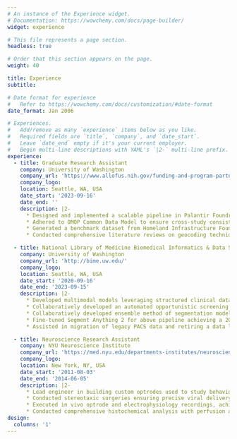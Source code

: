 ```yaml
---
# An instance of the Experience widget.
# Documentation: https://wowchemy.com/docs/page-builder/
widget: experience

# This file represents a page section.
headless: true

# Order that this section appears on the page.
weight: 40

title: Experience
subtitle:

# Date format for experience
#   Refer to https://wowchemy.com/docs/customization/#date-format
date_format: Jan 2006

# Experiences.
#   Add/remove as many `experience` items below as you like.
#   Required fields are `title`, `company`, and `date_start`.
#   Leave `date_end` empty if it's your current employer.
#   Begin multi-line descriptions with YAML's `|2-` multi-line prefix.
experience:
  - title: Graduate Research Assistant
    company: University of Washington
    company_url: 'https://www.allofus.nih.gov/funding-and-program-partners/center-for-linkage-and-aquisition-of-data'
    company_logo:
    location: Seattle, WA, USA
    date_start: '2023-09-16'
    date_end: ''
    description: |2-
      * Designed and implemented a scalable pipeline in Palantir Foundry, enabling efficient processing of 100,000+ US residential addresses for health data standardization
      * Adhered to OMOP Common Data Model to ensure cross-study consistency and data compatibility, contributing to dataset interoperability
      * Generated a benchmark dataset from Homeland Infrastructure Foundation-Level Data, facilitating comparative analysis
      * Conducted comprehensive literature reviews on geocoding techniques and standards, providing actionable insights for improved algorithm selection and data linkage

  - title: National Library of Medicine Biomedical Informatics & Data Science Pre-Doctoral Fellow
    company: University of Washington
    company_url: 'http://bime.uw.edu/'
    company_logo:
    location: Seattle, WA, USA
    date_start: '2020-09-16'
    date_end: '2023-09-15'
    description: |2-
      * Developed multimodal models leveraging structured clinical data (EHR/EMR), unstructured documentation, and imaging analysis to predict vertebral compression fractures
      * Collaboratively developed an automated opportunistic screening pipeline to detect vertebral compression fractures on lateral radiographs of the spine
      * Collaboratively developed ensemble method of segmentation models for above pipeline using both CNN- and ResNet-based architectures
      * Fine-tuned Segment Anything 2 for above pipeline achieving a 20% increase in PPV for fracture detection
      * Assisted in migration of legacy PACS data and retiring a data lake at UW Medicine

  - title: Neuroscience Research Assistant
    company: NYU Neuroscience Institute
    company_url: 'https://med.nyu.edu/departments-institutes/neuroscience/'
    company_logo:
    location: New York, NY, USA
    date_start: '2011-08-03'
    date_end: '2014-06-05'
    description: |2-
      * Lead engineer in building custom optrodes used to study behavioral aggression in transgenic mice via electrophysiology and optogenetics
      * Conducted stereotaxic surgeries ensuring precise viral delivery of channelrhodopsin, which enabled targeted study of neural circuits in aggression pathways
      * Executed in vivo optrode and electrophysiology recordings, achieving high-resolution neural signal capture critical for identifying aggression-related neural patterns
      * Conducted comprehensive histochemical analysis with perfusion and cryosection, ensuring precise localization of neural markers across 10+ experimental subjects
design:
  columns: '1'
---
```

